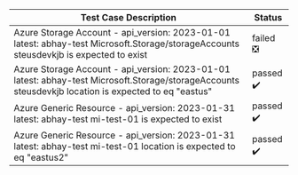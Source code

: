 | Test Case Description | Status | 
| --------------------- | ------ |
| Azure Storage Account - api_version: 2023-01-01 latest: abhay-test Microsoft.Storage/storageAccounts steusdevkjb is expected to exist | failed  :negative_squared_cross_mark: |
| Azure Storage Account - api_version: 2023-01-01 latest: abhay-test Microsoft.Storage/storageAccounts steusdevkjb location is expected to eq "eastus" | passed       :heavy_check_mark: |
| Azure Generic Resource - api_version: 2023-01-31 latest: abhay-test mi-test-01 is expected to exist | passed       :heavy_check_mark: |
| Azure Generic Resource - api_version: 2023-01-31 latest: abhay-test mi-test-01 location is expected to eq "eastus2" | passed       :heavy_check_mark: |
 
